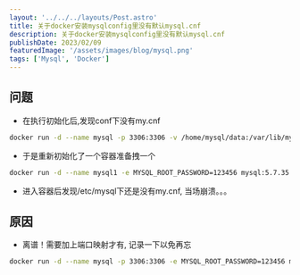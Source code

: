 ```yaml
---
layout: '../../../layouts/Post.astro'
title: 关于docker安装mysqlconfig里没有默认mysql.cnf
description: 关于docker安装mysqlconfig里没有默认mysql.cnf
publishDate: 2023/02/09
featuredImage: '/assets/images/blog/mysql.png'
tags: ['Mysql', 'Docker']
---
```

## 问题
- 在执行初始化后,发现conf下没有my.cnf
```bash
docker run -d --name mysql -p 3306:3306 -v /home/mysql/data:/var/lib/mysql -v /home/mysql/conf:/etc/mysql/ -e MYSQL_ROOT_PASSWORD=123456 mysql:5.7.35
```
- 于是重新初始化了一个容器准备拽一个
```bash
docker run -d --name mysql1 -e MYSQL_ROOT_PASSWORD=123456 mysql:5.7.35
```
- 进入容器后发现/etc/mysql下还是没有my.cnf, 当场崩溃。。。
## 原因
- 离谱！需要加上端口映射才有, 记录一下以免再忘
```bash
docker run -d --name mysql -p 3306:3306 -e MYSQL_ROOT_PASSWORD=123456 mysql:5.7.35
```


